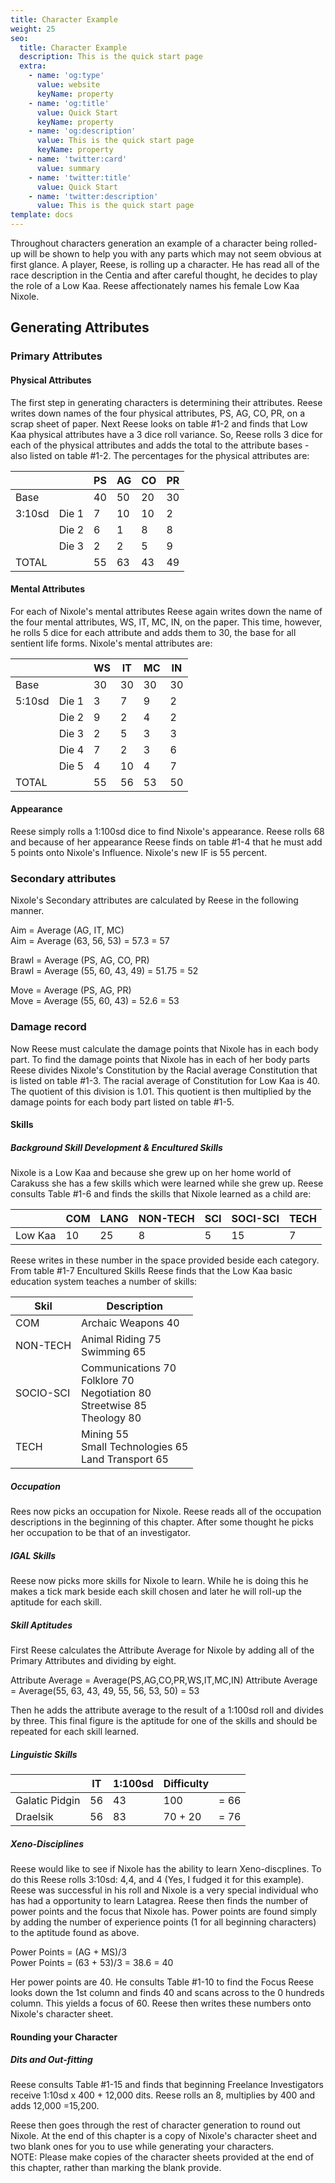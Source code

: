 ```yaml
---
title: Character Example
weight: 25
seo:
  title: Character Example
  description: This is the quick start page
  extra:
    - name: 'og:type'
      value: website
      keyName: property
    - name: 'og:title'
      value: Quick Start
      keyName: property
    - name: 'og:description'
      value: This is the quick start page
      keyName: property
    - name: 'twitter:card'
      value: summary
    - name: 'twitter:title'
      value: Quick Start
    - name: 'twitter:description'
      value: This is the quick start page
template: docs
---
```


Throughout characters generation an example of a character being rolled-up will be shown to help you with any parts which may not seem obvious at first glance.
A player, Reese, is rolling up a character. He has read all of the race description in the Centia and after careful thought, he decides to play the role of a Low Kaa. Reese affectionately names his female Low Kaa Nixole.

## Generating Attributes

### Primary Attributes

#### Physical Attributes
The first step in generating characters is determining their attributes. Reese writes down names of the four physical attributes, PS, AG, CO, PR, on a scrap sheet of paper. Next Reese looks on table #1-2 and finds that Low Kaa physical attributes have a 3 dice roll variance. So, Reese rolls 3 dice for each of the physical attributes and adds the total to the attribute bases - also listed on table #1-2. The percentages for the physical attributes are:

|        |       | PS | AG | CO | PR |
|--------|-------|----|----|----|----|
| Base   |       | 40 | 50 | 20 | 30 |
| 3:10sd | Die 1 | 7  | 10 | 10 | 2  |
|        | Die 2 | 6  | 1  | 8  | 8  |
|        | Die 3 | 2  | 2  | 5  | 9  |
| TOTAL  |       | 55 | 63 | 43 | 49 |



#### Mental Attributes
For each of Nixole's mental attributes Reese again writes down the name of the four mental attributes, WS, IT, MC, IN, on the paper. This time, however, he rolls 5 dice for each attribute and adds them to 30, the base for all sentient life forms.
Nixole's mental attributes are:

|        |       | WS | IT | MC | IN |
|--------|-------|----|----|----|----|
| Base   |       | 30 | 30 | 30 | 30 |
| 5:10sd | Die 1 | 3  | 7  | 9  | 2  |
|        | Die 2 | 9  | 2  | 4  | 2  |
|        | Die 3 | 2  | 5  | 3  | 3  |
|        | Die 4 | 7  | 2  | 3  | 6  |
|        | Die 5 | 4  | 10 | 4  | 7  |
| TOTAL  |       | 55 | 56 | 53 | 50 |

#### Appearance
Reese simply rolls a 1:100sd dice to find Nixole's appearance. Reese rolls 68 and because of her appearance Reese finds on table #1-4 that he must add 5 points onto Nixole's Influence. Nixole's new IF is 55 percent.

### Secondary attributes
Nixole's Secondary attributes are calculated by Reese in the following manner.

Aim = Average (AG, IT, MC)<br>
Aim = Average (63, 56, 53) = 57.3 = 57</p>
Brawl = Average (PS, AG, CO, PR)<br>
Brawl = Average (55, 60, 43, 49) = 51.75 = 52</p>
Move = Average (PS, AG, PR)<br>
Move = Average (55, 60, 43) = 52.6 = 53</p>

### Damage record
Now Reese must calculate the damage points that Nixole has in each body part. To find the damage points that Nixole has in each of her body parts Reese divides Nixole's Constitution by the Racial average Constitution that is listed on table #1-3. The racial average of Constitution for Low Kaa is 40. The quotient of this division is 1.01. This quotient is then multiplied by the damage points for each body part listed on table #1-5.

#### Skills
##### Background Skill Development & Encultured Skills
Nixole is a Low Kaa and because she grew up on her home world of Carakuss she has a few skills which were learned while she grew up. Reese consults Table #1-6 and finds the skills that Nixole learned as a child are:

|         | COM | LANG | NON-TECH | SCI | SOCI-SCI | TECH |
|---------|-----|------|----------|-----|----------|------|
| Low Kaa | 10  | 25   | 8        | 5   | 15       | 7    |

Reese writes in these number in the space provided beside each category. From table #1-7 Encultured Skills Reese finds that the Low Kaa basic education system teaches a number of skills:

| Skil |Description |
|-----|---------------|
| COM | Archaic Weapons 40 |
| NON-TECH  | Animal Riding 75 <br> Swimming 65 |
| SOCIO-SCI  | Communications 70 <br> Folklore 70 <br> Negotiation 80 <br> Streetwise 85 <br> Theology 80|
| TECH |  Mining 55 <br> Small Technologies 65 <br> Land Transport 65 |

##### Occupation
Rees now picks an occupation for Nixole. Reese reads all of the occupation descriptions in the beginning of this chapter. After some thought he picks her occupation to be that of an investigator.

##### IGAL Skills
Reese now picks more skills for Nixole to learn. While he is doing this he makes a tick mark beside each skill chosen and later he will roll-up the aptitude for each skill.

##### Skill Aptitudes
First Reese calculates the Attribute Average for Nixole by adding all of the Primary Attributes and dividing by eight.

Attribute Average = Average(PS,AG,CO,PR,WS,IT,MC,IN)
Attribute Average = Average(55, 63, 43, 49, 55, 56, 53, 50) = 53

Then he adds the attribute average to the result of a 1:100sd roll and divides by three. This final figure is the aptitude for one of the skills and should be repeated for each skill learned.

##### Linguistic Skills
|                | IT | 1:100sd | Difficulty |      |
|----------------|----|---------|------------|------|
| Galatic Pidgin | 56 | 43      | 100        | = 66 |
| Draelsik       | 56 | 83      | 70 + 20    | = 76 |

##### Xeno-Disciplines

Reese would like to see if Nixole has the ability to learn Xeno-discplines. To do this Reese rolls 3:10sd: 4,4, and 4 (Yes, I fudged it for this example). Reese was successful in his roll and Nixole is a very special individual who has had a opportunity to learn Latagrea. Reese then finds the number of power points and the focus that Nixole has. Power points are found simply by adding the number of experience points (1 for all beginning characters) to the aptitude found as above.

Power Points = (AG + MS)/3<br>
Power Points = (63 + 53)/3 = 38.6 = 40

Her power points are 40. He consults Table #1-10 to find the Focus Reese looks down the 1st column and finds 40 and scans across to the 0 hundreds column. This yields a focus of 60. Reese then writes these numbers onto Nixole's character sheet.

#### Rounding your Character
##### Dits and Out-fitting
Reese consults Table #1-15 and finds that beginning Freelance Investigators receive 1:10sd x 400 + 12,000 dits. Reese rolls an 8, multiplies by 400 and adds 12,000 =15,200.</p>
Reese then goes through the rest of character generation to round out Nixole.
At the end of this chapter is a copy of Nixole's character sheet and two blank ones for you to use while generating your characters. <div class="important">
NOTE: Please make copies of the character sheets provided at the end of this chapter, rather than marking the blank provide.</div>
